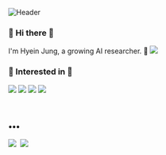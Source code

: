 <!-- ![Header](https://capsule-render.vercel.app/api?type=slice&height=160&text=Jung%20Hyein&desc=AI%20research%20engineer&descAlign=81&descAlignY=55&animation=fadeIn&fontColor=FFFFFF&fontSize=40&fontAlign=80&fontAlignY=30&color=FFCD01) -->
![Header](https://capsule-render.vercel.app/api?type=slice&height=160&text=Jung%20Hyein&animation=fadeIn&fontColor=FFFFFF&fontSize=40&fontAlign=80&fontAlignY=30&color=FFCD01)

<h3> 👋 Hi there 👋 </h3>

<p>
I'm Hyein Jung, a growing AI researcher. 🌱 
<a href="https://hits.seeyoufarm.com"><img src="https://hits.seeyoufarm.com/api/count/incr/badge.svg?url=https%3A%2F%2Fgithub.com%2FHyen4110%2Fhit-counter&count_bg=%2326695F&title_bg=%23E2E07A&icon=&icon_color=%23E7E7E7&title=hits&edge_flat=true"/></a>
<br>
  <h3 >🌈 Interested in 🌈</h3> 
<p >
  <img src="https://img.shields.io/badge/-NLP-orange"/>
  <img src="https://img.shields.io/badge/-Emotion Detection-red"/>
  <img src="https://img.shields.io/badge/-Speech Recognition-blue"/>
  <img src="https://img.shields.io/badge/-contrastive learning-black"/>&nbsp
</p>
<br>
<!-- </p>
<h3>📚 Technology Stack 📚</h3>

<p >
  <img src="https://img.shields.io/badge/Python-3766AB?style=flat-square&logo=Python&logoColor=white"/></a>
  <img src="https://img.shields.io/badge/Pytorch-EE4C2C?style=flat-square&logo=Pytorch&logoColor=white"/></a>
  <img src="https://img.shields.io/badge/MySQL-4479A1?style=flat-square&logo=MySQL&logoColor=white"/></a>
</p> -->

<h3>•••</h3>

<p >
  <a href="https://hyen4110.tistory.com/"><img src="https://img.shields.io/badge/Tech%20Blog-262626?style=flat-square&logo=D-Wave Systems&logoColor=white&link=https://hyen4110.tistory.com/"/></a>&nbsp
  <a href="mailto:heianjung@gmail.com"><img src="https://img.shields.io/badge/Gmail-d14836?style=flat-square&logo=Gmail&logoColor=white&link=mailto:heianjung@gmail.com"></a>
  
</p
  
 
<!-- ![Footer](https://capsule-render.vercel.app/api?type=slice&height=160&animation=fadeIn&fontColor=FFFF8F&fontSize=40&fontAlign=80&fontAlignY=30&color=FFFF65&section=footer) -->
  
